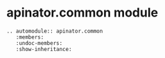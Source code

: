 # apinator.common module

```{eval-rst}
.. automodule:: apinator.common
   :members:
   :undoc-members:
   :show-inheritance:
```
